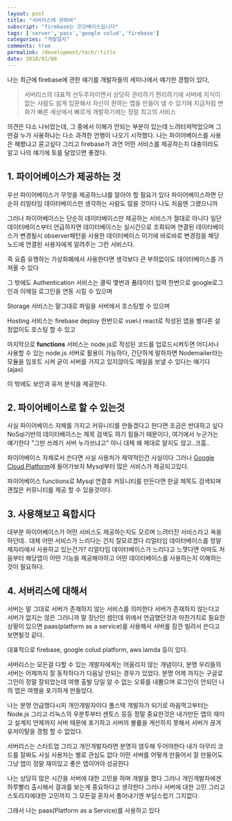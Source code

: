 ```yaml
---
layout: post
title: "서버리스에 관하여"
subscript: "firebase는 갓갓베이스입니다"
tags: ['server','pass','google colud','firebase']
categories: "개발일지"
comments: true
permalink: /development/tech/:title
date: 2018/01/08
---
```

나는 최근에 firebase에 관한 얘기를 개발자들의 세미나에서 얘기한 경험이 있다, 
>서버리스의 대표적 선두주자이면서 상당히 관리하기 편리하기에 서버에 지식이 없는 사람도 쉽게 입문해서 자신이 원하는 앱을 만들어 낼 수 있기에 지금처럼 변화가 빠른 세상에서 빠르게 개발하기에는 정말 최고의 서비스

의견은 다소 나뉘었는데, 그 중에서 이해가 안되는 부분이 있는데 느려터져먹었으며 그딴걸 누가 사용하냐는 다소 과격한 언행이 나오기 시작했다.
나는 파이어베이스를 사용은 해봤냐고 묻고싶다 그리고 firebase가 과연 어떤 서비스를 제공하는지 대충이라도 알고 나의 얘기에 토를 달았으면 좋겠다.

## 1. 파이어베이스가 제공하는 것
우선 파이어베이스가 무엇을 제공하느냐를 알아야 할 필요가 있다 파이어베이스하면 단순히 리얼타임 데이터베이스만 생각하는 사람도 많을 것이다 나도 처음엔 그랬으니까

그러나 파이어베이스는 단순히 데이터베이스만 제공하는 서비스가 절대로 아니다 일단 데이터베이스부터 언급하자면 데이터베이스는 실시간으로 조회되며 연결된 데이터베이스가 변경될시 observer패턴을 사용한 데이터베이스 이기에 바로바로 변경점을 해당 노드에 연결된 사용자에게 알려주는 그런 서비스다.

즉 요즘 유행하는 가상화폐에서 사용한다면 생각보다 큰 부하없이도 데이터베이스를 가져올 수 있다

그 밖에도 Authentication 서비스는 클릭 몇번과 폼데이터 입력 한번으로 google로그인과 이메일 로그인을 연동 시킬 수 있으며

Storage 서비스는 말그대로 파일을 서버에서 호스팅할 수 있으며

Hosting 서비스는 firebase deploy 한번으로 vue나 react로 작성된 앱을 별다른 설정없이도 호스팅 할 수 있고

마지막으로 **functions** 서비스는 node.js로 작성된 코드를 업로드시켜두면 어디서나 사용할 수 있는 node.js 서버로 활용이 가능하다, 간단하게 말하자면 Nodemailer라는 모듈을 임포트 시켜 굳이 서버를 가지고 있지않아도 메일을 보낼 수 있다는 얘기다(ajax)

이 밖에도 보안과 유저 분석을 제공한다.

## 2. 파이어베이스로 할 수 있는것
사실 파이어베이스 자체를 가지고 커뮤니티를 만들겠다고 한다면 조금은 반대하고 싶다 NoSql기반의 데이터베이스는 제목 검색도 하기 힘들기 때문이다, 여기에서 누군가는 얘기한다 "그딴 쓰레기 서버 누가쓰냐고" 아니 대체 왜 제대로 알지도 않고..크흠..

파이어베이스 자체로서 쓴다면 사실 사용처가 제약적인건 사실이다 그러나 [Google Cloud Platform](https://console.cloud.google.com/)에 들어가보자 Mysql부터 많은 서비스가 제공되고있다.

파이어베이스 functions로 Mysql 연결후 커뮤니티를 만든다면 한글 제목도 검색되며 괜찮은 커뮤니티를 제공 할 수 있을것이다.

## 3. 사용해보고 욕합시다
대부분 파이어베이스가 어떤 서비스도 제공하는지도 모르며 느려터진 서비스라고 욕을하던데.. 대체 어떤 서비스가 느리다는 건지 잘모르겠다 리얼타임 데이터베이스를 정말 제자리에서 사용하고 있는건가? 리얼타임 데이터베이스가 느리다고 느꼇다면 아마도 처음부터 해당앱이 어떤 기능을 제공해야하고 어떤 데이터베이스를 사용하는지 이해하는것이 필요하다.

## 4. 서버리스에 대해서
서버는 말 그대로 서버가 존재하지 않는 서비스를 의미한다 서버가 존재하지 않는다고 서버가 없지는 않은 그러니까 말 장난인 셈인데 위에서 언급했던것과 마찬가지로 필요한 상황이 있으면 paas(platform as a service)를 사용해서 서버를 잠깐 빌려서 쓴다고 보면될것 같다.

대표적으로 firebase, google colud platform, aws lamda 등이 있다.

서버리스는 모든걸 다할 수 있는 개발자에게는 어울리지 않는 개념이다, 분명 우리들의 서버는 어제까지 잘 동작하다가 다음날 안되는 경우가 있었다. 분명 어제 까지는 구글로그인이 정말 잘되었는데 여행 출발 당일 알 수 없는 오류를 내뿜으며 로그인이 안되던 나의 앱은 여행을 포기하게 만들었다.

나는 분명 언급했다시피 개인개발자이다 풀스텍 개발자가 되기로 마음먹고부터는 Node.js 그리고 리눅스의 우분투부터 센토스 등등 정말 중요한것은 내가만든 앱의 재미고 설계지 언제까지 서버 때문에 포기하고 서버의 볼륨을 계산하지 못해서 서버가 끊겨 유저이탈을 경험 할 수 없었다.

서버리스는 스타트업 그리고 개인개발자라면 분명히 염두해 두어야한다 내가 아무리 코드를 잘짜도 사실 사용자는 별로 관심도 없다 어떤 서버를 어떻게 만들어서 잘 만들어도 그냥 앱이 정말 재미있고 좋은 앱이어야 성공한다

나는 상당히 많은 시간을 서버에 대한 고민을 하며 개발을 했다 그러나 개인개발자에겐 하루빨리 출시해서 결과를 보는게 중요하다고 생각한다 그러나 서버에 대한 고민 그리고 스토리지에대한 고민까지 그 모든걸 혼자서 풀어내기엔 부담스럽기 그지없다.

그래서 나는 paas(Platform as a Service)를 사용하고 있다

